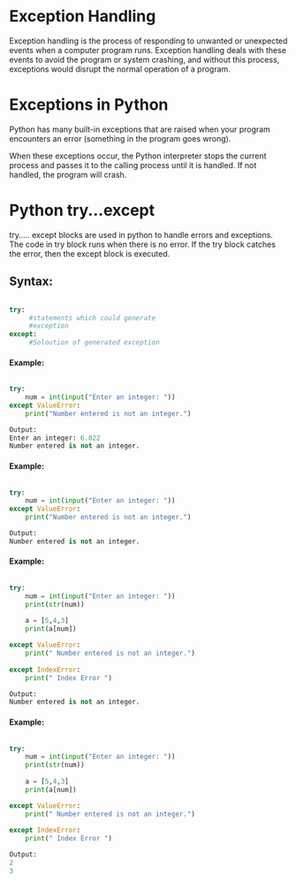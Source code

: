 # Exception Handling
Exception handling is the process of responding to unwanted or unexpected events when a computer program runs. Exception handling deals with these events to avoid the program or system crashing, and without this process, exceptions would disrupt the normal operation of a program.

# Exceptions in Python
Python has many built-in exceptions that are raised when your program encounters an error (something in the program goes wrong).

When these exceptions occur, the Python interpreter stops the current process and passes it to the calling process until it is handled. If not handled, the program will crash.

# Python try...except
try….. except blocks are used in python to handle errors and exceptions. The code in try block runs when there is no error. If the try block catches the error, then the except block is executed.

## Syntax:
```python

try:
     #statements which could generate 
     #exception
except:
     #Soloution of generated exception
```

#### Example:
```python

try:
    num = int(input("Enter an integer: "))
except ValueError:
    print("Number entered is not an integer.")

Output:
Enter an integer: 6.022
Number entered is not an integer.
```

#### Example:
```python

try:
    num = int(input("Enter an integer: "))
except ValueError:
    print("Number entered is not an integer.")

Output:
Number entered is not an integer.

```

#### Example:
```python

try:
    num = int(input("Enter an integer: "))
    print(str(num))
    
    a = [5,4,3]
    print(a[num])

except ValueError:
    print(" Number entered is not an integer.")
    
except IndexError:
    print(" Index Error ")

Output:
Number entered is not an integer.
```

#### Example:
```python

try:
    num = int(input("Enter an integer: "))
    print(str(num))
    
    a = [5,4,3]
    print(a[num])

except ValueError:
    print(" Number entered is not an integer.")
    
except IndexError:
    print(" Index Error ")

Output:
2
3
```










